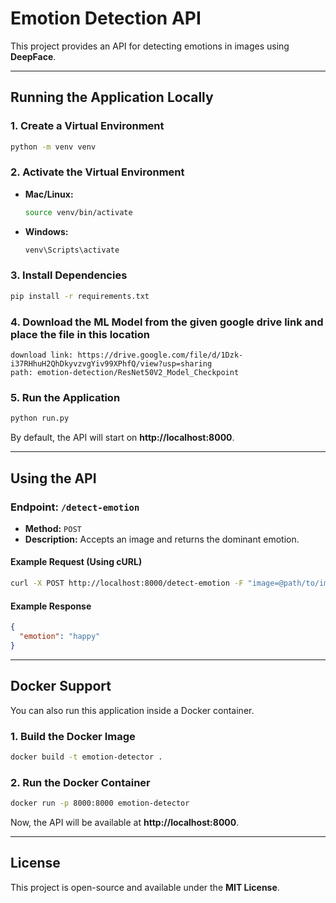 # **Emotion Detection API**

This project provides an API for detecting emotions in images using **DeepFace**.

---

## **Running the Application Locally**

### **1. Create a Virtual Environment**
```sh
python -m venv venv
```

### **2. Activate the Virtual Environment**
- **Mac/Linux:**
  ```sh
  source venv/bin/activate
  ```
- **Windows:**
  ```sh
  venv\Scripts\activate
  ```

### **3. Install Dependencies**
```sh
pip install -r requirements.txt
```

### **4. Download the ML Model from the given google drive link and place the file in this location**
```
download link: https://drive.google.com/file/d/1Dzk-i37RHhuH2QhDkyvzvgYiv99XPhfQ/view?usp=sharing
path: emotion-detection/ResNet50V2_Model_Checkpoint
```

### **5. Run the Application**
```sh
python run.py
```

By default, the API will start on **http://localhost:8000**.

---

## **Using the API**

### **Endpoint: `/detect-emotion`**
- **Method:** `POST`
- **Description:** Accepts an image and returns the dominant emotion.

#### **Example Request (Using cURL)**
```sh
curl -X POST http://localhost:8000/detect-emotion -F "image=@path/to/image.jpg"
```

#### **Example Response**
```json
{
  "emotion": "happy"
}
```

---

## **Docker Support**
You can also run this application inside a Docker container.

### **1. Build the Docker Image**
```sh
docker build -t emotion-detector .
```

### **2. Run the Docker Container**
```sh
docker run -p 8000:8000 emotion-detector
```

Now, the API will be available at **http://localhost:8000**.

---

## **License**
This project is open-source and available under the **MIT License**.

